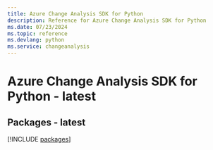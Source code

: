 ```yaml
---
title: Azure Change Analysis SDK for Python
description: Reference for Azure Change Analysis SDK for Python
ms.date: 07/23/2024
ms.topic: reference
ms.devlang: python
ms.service: changeanalysis
---
```

# Azure Change Analysis SDK for Python - latest
## Packages - latest
[!INCLUDE [packages](change-analysis-index.md)]